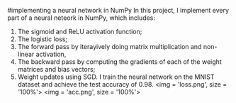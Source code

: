#implementing a neural network in NumPy
In this project, I implement every part of a neural neteork in NumPy, which includes: 
1. The sigmoid and ReLU activation function;
2. The logistic loss;
3. The forward pass by iterayively doing matrix multiplication and non-linear activation, 
4. The backward pass by computing the gradients of each of the weight matrices and bias vectors;
5. Weight updates using SGD.
I train the neural network on the MNIST dataset and achieve the test accuracy of 0.98.
<img = 'loss.png', size = '100%'>
<img = 'acc.png', size = '100%'>
